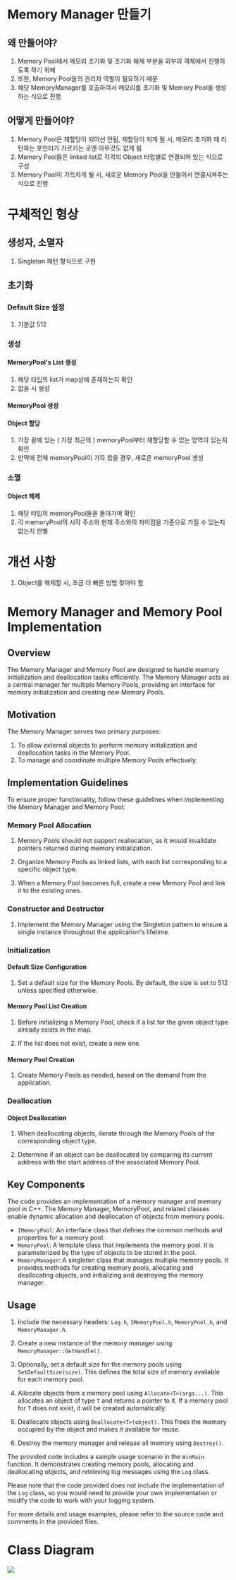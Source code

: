 # Memory Manager 만들기

## 왜 만들어야?
1. Memory Pool에서 메모리 초기화 및 초기화 해제 부분을 외부의 객체에서 진행하도록 하기 위해
2. 또한, Memory Pool들의 관리자 역할이 필요하기 때문
3. 해당 MemoryManager를 호출하여서 메모리를 초기화 및 Memory Pool을 생성하는 식으로 진행

## 어떻게 만들어야?
1. Memory Pool은 재할당이 되어선 안됨, 재할당이 되게 될 시, 메모리 초기화 때 리턴하는 포인터가 가르키는 곳엔 아무것도 없게 됨
2. Memory Pool들은 linked list로 각각의 Object 타입별로 연결되어 있는 식으로 구성
3. Memory Pool이 가득차게 될 시, 새로운 Memory Pool을 만들어서 연결시켜주는 식으로 진행

# 구체적인 형상
## 생성자, 소멸자
1. Singleton 패턴 형식으로 구현

## 초기화
### Default Size 설정
1. 기본값 512

### 생성
#### MemoryPool's List 생성
1. 해당 타입의 list가 map상에 존재하는지 확인
2. 없을 시 생성

#### MemoryPool 생성

#### Object 할당
1. 가장 끝에 있는 ( 가장 최근의 ) memoryPool부터 재할당할 수 있는 영역이 있는지 확인
2. 만약에 전체 memoryPool이 가득 찼을 경우, 새로운 memoryPool 생성

### 소멸
#### Object 해제
1. 해당 타입의 memoryPool들을 돌아가며 확인
2. 각 memoryPool의 시작 주소와 현재 주소와의 차이점을 기준으로 가질 수 있는지 없는지 판별

# 개선 사항
1. Object를 해제할 시, 조금 더 빠른 방법 찾아야 함

# Memory Manager and Memory Pool Implementation

## Overview

The Memory Manager and Memory Pool are designed to handle memory initialization and deallocation tasks efficiently. The Memory Manager acts as a central manager for multiple Memory Pools, providing an interface for memory initialization and creating new Memory Pools.

## Motivation

The Memory Manager serves two primary purposes:
1. To allow external objects to perform memory initialization and deallocation tasks in the Memory Pool.
2. To manage and coordinate multiple Memory Pools effectively.

## Implementation Guidelines

To ensure proper functionality, follow these guidelines when implementing the Memory Manager and Memory Pool:

### Memory Pool Allocation

1. Memory Pools should not support reallocation, as it would invalidate pointers returned during memory initialization.

2. Organize Memory Pools as linked lists, with each list corresponding to a specific object type.

3. When a Memory Pool becomes full, create a new Memory Pool and link it to the existing ones.

### Constructor and Destructor

1. Implement the Memory Manager using the Singleton pattern to ensure a single instance throughout the application's lifetime.

### Initialization

#### Default Size Configuration

1. Set a default size for the Memory Pools. By default, the size is set to 512 unless specified otherwise.

#### Memory Pool List Creation

1. Before initializing a Memory Pool, check if a list for the given object type already exists in the map.

2. If the list does not exist, create a new one.

#### Memory Pool Creation

1. Create Memory Pools as needed, based on the demand from the application.

### Deallocation

#### Object Deallocation

1. When deallocating objects, iterate through the Memory Pools of the corresponding object type.

2. Determine if an object can be deallocated by comparing its current address with the start address of the associated Memory Pool.

## Key Components

The code provides an implementation of a memory manager and memory pool in C++. The Memory Manager, MemoryPool, and related classes enable dynamic allocation and deallocation of objects from memory pools.

- `IMemoryPool`: An interface class that defines the common methods and properties for a memory pool.
- `MemoryPool`: A template class that implements the memory pool. It is parameterized by the type of objects to be stored in the pool.
- `MemoryManager`: A singleton class that manages multiple memory pools. It provides methods for creating memory pools, allocating and deallocating objects, and initializing and destroying the memory manager.

## Usage

1. Include the necessary headers: `Log.h`, `IMemoryPool.h`, `MemoryPool.h`, and `MemoryManager.h`.

2. Create a new instance of the memory manager using `MemoryManager::GetHandle()`.

3. Optionally, set a default size for the memory pools using `SetDefaultSize(size)`. This defines the total size of memory available for each memory pool.

4. Allocate objects from a memory pool using `Allocate<T>(args...)`. This allocates an object of type `T` and returns a pointer to it. If a memory pool for `T` does not exist, it will be created automatically.

5. Deallocate objects using `Deallocate<T>(object)`. This frees the memory occupied by the object and makes it available for reuse.

6. Destroy the memory manager and release all memory using `Destroy()`.

The provided code includes a sample usage scenario in the `WinMain` function. It demonstrates creating memory pools, allocating and deallocating objects, and retrieving log messages using the `Log` class.

Please note that the code provided does not include the implementation of the `Log` class, so you would need to provide your own implementation or modify the code to work with your logging system.

For more details and usage examples, please refer to the source code and comments in the provided files.

# Class Diagram
<img src ="./class diagram.png">